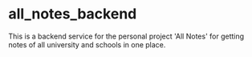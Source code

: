 # all_notes_backend
This is a backend service for the personal project 'All Notes' for getting notes of all university and schools in one place.
